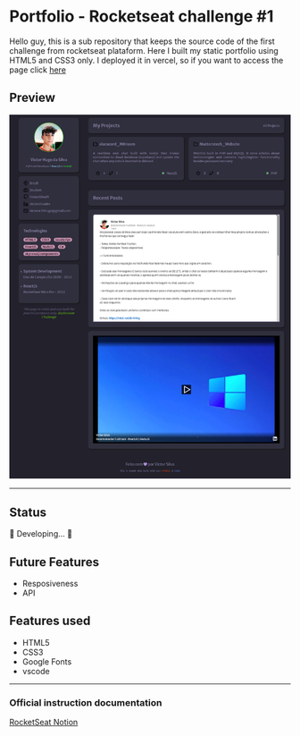 # Portfolio - Rocketseat challenge #1

Hello guy, this is a sub repository that keeps the source code of the first challenge from rocketseat plataform. Here I built my static portfolio using HTML5 and CSS3 only. I deployed it in vercel, so if you want to access the page click [here](link)

## Preview

<img src="./.github/portfolio_preview.png" alt="preview page"/>

---

## Status

🚧 Developing... 🚧

## Future Features

- Resposiveness
- API

## Features used

- HTML5
- CSS3
- Google Fonts
- vscode

---

### Official instruction documentation

[RocketSeat Notion](https://efficient-sloth-d85.notion.site/Desafio-Portfolio-1d3db21e654941f5872aece5fcc6bcc6#48a971a8fda44a678612ae689c786740)

